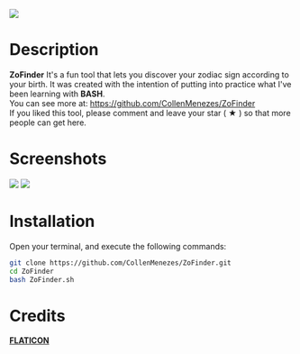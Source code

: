 ![](https://files.catbox.moe/jiaqqc.png)

# Description
**ZoFinder** It's a fun tool that lets you discover your zodiac sign according to your birth. It was created with the intention of putting into practice what I've been learning with **BASH**.<br>
You can see more at: <a href="url"> https://github.com/CollenMenezes/ZoFinder </a> <br>
If you liked this tool, please comment and leave your star ( ★ ) so that more people can get here.

# Screenshots

![](https://files.catbox.moe/648a0x.png)
![](https://files.catbox.moe/vrpmma.png)

# Installation

Open your terminal, and execute the following commands: <br>

```bash
git clone https://github.com/CollenMenezes/ZoFinder.git
cd ZoFinder
bash ZoFinder.sh
```

# Credits

<a href="https://www.flaticon.com/premium-icon/zodiac_3268700"> **FLATICON** </a>

